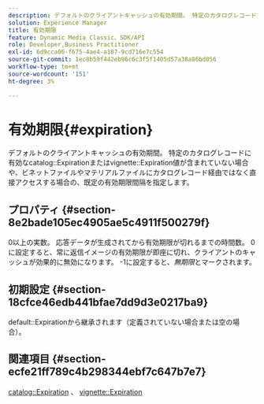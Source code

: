 ```yaml
---
description: デフォルトのクライアントキャッシュの有効期間。 特定のカタログレコードに有効なカタログの有効期限またはビネットの有効期限の値が含まれていない場合や、ビネットファイルまたはマテリアルファイルにカタログレコード経由ではなく直接アクセスする場合に、既定の有効期限を指定します。
solution: Experience Manager
title: 有効期限
feature: Dynamic Media Classic、SDK/API
role: Developer,Business Practitioner
exl-id: 6d9cca06-f675-4ae4-a187-9cd716e7c554
source-git-commit: 1ec8b59f442eb96c6c3f5f1405d57a38a86bd056
workflow-type: tm+mt
source-wordcount: '151'
ht-degree: 3%

---
```


# 有効期限{#expiration}

デフォルトのクライアントキャッシュの有効期間。 特定のカタログレコードに有効なcatalog::Expirationまたはvignette::Expiration値が含まれていない場合や、ビネットファイルやマテリアルファイルにカタログレコード経由ではなく直接アクセスする場合の、既定の有効期限間隔を指定します。

## プロパティ {#section-8e2bade105ec4905ae5c4911f500279f}

0以上の実数。 応答データが生成されてから有効期限が切れるまでの時間数。 0に設定すると、常に返信イメージの有効期限が即座に切れ、クライアントのキャッシュが効果的に無効になります。 -1に設定すると、*無期限*&#x200B;とマークされます。

## 初期設定 {#section-18cfce46edb441bfae7dd9d3e0217ba9}

default::Expirationから継承されます（定義されていない場合または空の場合）。

## 関連項目 {#section-ecfe21ff789c4b298344ebf7c647b7e7}

[catalog::Expiration](../../../../../ir-api/material-cat/image-rendering-api-ref/c-ir-material-catalog/c-ir-material-data-reference/r-ir-expiration-dataref.md#reference-5e93943abff54c93bf85aae3b911a3ce) 、 [vignette::Expiration](../../../../../ir-api/material-cat/image-rendering-api-ref/c-ir-material-catalog/c-ir-vignette-map-reference/r-ir-expiration-vignette.md#reference-df80829da93e4c0ab3f97a1792d9c74c)
